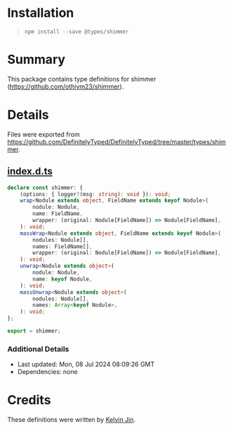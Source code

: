 # Installation
> `npm install --save @types/shimmer`

# Summary
This package contains type definitions for shimmer (https://github.com/othiym23/shimmer).

# Details
Files were exported from https://github.com/DefinitelyTyped/DefinitelyTyped/tree/master/types/shimmer.
## [index.d.ts](https://github.com/DefinitelyTyped/DefinitelyTyped/tree/master/types/shimmer/index.d.ts)
````ts
declare const shimmer: {
    (options: { logger?(msg: string): void }): void;
    wrap<Nodule extends object, FieldName extends keyof Nodule>(
        nodule: Nodule,
        name: FieldName,
        wrapper: (original: Nodule[FieldName]) => Nodule[FieldName],
    ): void;
    massWrap<Nodule extends object, FieldName extends keyof Nodule>(
        nodules: Nodule[],
        names: FieldName[],
        wrapper: (original: Nodule[FieldName]) => Nodule[FieldName],
    ): void;
    unwrap<Nodule extends object>(
        nodule: Nodule,
        name: keyof Nodule,
    ): void;
    massUnwrap<Nodule extends object>(
        nodules: Nodule[],
        names: Array<keyof Nodule>,
    ): void;
};

export = shimmer;

````

### Additional Details
 * Last updated: Mon, 08 Jul 2024 08:09:26 GMT
 * Dependencies: none

# Credits
These definitions were written by [Kelvin Jin](https://github.com/kjin).
